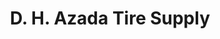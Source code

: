 ---
title: "D. H. Azada Tire Supply"
url: /san-jose-del-monte/d-h-azada-tire-supply/
shop: Reifen
---